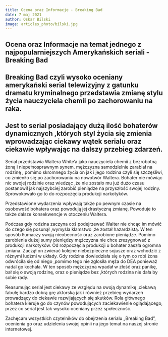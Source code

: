 ```yaml
---
title: Ocena oraz Informacje - Breaking Bad
date: 7 maj 2021
author: Oskar Bilski
image: articles_photo/bilski.jpg
---
```



## Ocena oraz Informacje na temat jednego z najpopularniejszych Amerykańskich seriali - Breaking Bad

## Breaking Bad czyli wysoko oceniany amerykański serial telewizyjny  z gatunku dramatu kryminalnego przedstawia zmianę stylu życia nauczyciela chemii po zachorowaniu na raka.

## Jest to serial posiadający dużą ilość bohaterów dynamicznych ,których styl życia się zmienia wprowadzając ciekawy wątek serialu oraz ciekawie wpływając na dalszy przebieg zdarzeń.


Serial przedstawia Waltera White’a jako nauczyciela chemii z bezrobotną żoną i niepełnosprawnym synem. mężczyzna samodzielnie zarabiał na rodzinę , pomimo skromnego życia on jak i jego rodzina czyli się szczęśliwi, co zmieniło się po zachorowaniu na nowotwór Waltera. Bohater nie mówiąc nic swojej rodzinie oraz wiedząc ,że nie zostało mu już dużo czasu postanowił jak najszybciej zarobić pieniądze na przyszłość swojej rodziny. Sprowokowało go to do rozpoczęcia produkcji narkotyków.

Przedstawione wydarzenia wpływają także po pewnym czasie na osobowość bohatera oraz powodują jej drastyczną zmianę. Powoduje to także dalsze konsekwencje w otoczeniu Waltera.

Podczas gdy rodzina zaczyna coś podejrzewać Walter nie chcąc im mówić do czego się posunął ,wymyśla kłamstwo ,że został hazardzistą. W ten sposób tłumaczy swoją nieobecność oraz zarobione pieniądze. Pomimo zarobienia dużej sumy pieniędzy mężczyzna nie chce zrezygnować  z produkcji narkotyków. Od rozpoczęcia produkcji u bohater zaszła ogromna zmiana. Zaczął on zwierać kolejne niebezpieczne sojusze oraz wchodzić z różnymi ludźmi w układy. Gdy rodzina dowiedziała się o tym co robi żona odwróciła się od niego ,pomimo tego nie zgłosiła męża do DEA ponieważ nadal go kochała. W ten sposób mężczyzna wpadał w złość oraz panikę, bał się o swoją rodzinę, oraz o pieniądze bez ,których rodzina nie dała by sobie rady.

Reasumując serial jest ciekawy ze względu na swoją dynamikę ,ciekawą fabułę bardzo dobrą grę aktorską jak i również przebieg wydarzeń prowadzący do ciekawie rozwijających się skutków. Rola głównego bohatera kieruje go do czynów powodujących zaciekawienie oglądającego, przez  co serial jest tak wysoko oceniany przez społeczność.
 
Zachęcam wszystkich czytelników do obejrzenia serialu „Breaking Bad”, ocenienia go  oraz udzielenia swojej opinii na jego temat na naszej stronie internetowej.
